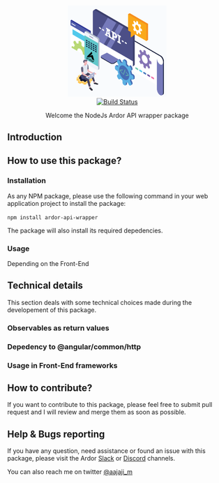 <p align="center">
  <img src="./assets/images/ardor-api-wrapper.png" alt="NodeJs Ardor API Wrappeer pacages" width="226">
  <br>
  <a href="https://travis-ci.org/ArdorNxtCommunity/ardor-api-wrapper"><img src="https://travis-ci.org/ArdorNxtCommunity/ardor-api-wrapper.svg?branch=master" alt="Build Status"></a>
</p>

<p align="center">Welcome the NodeJs Ardor API wrapper package</p>


Introduction
------------

How to use this package?
------------------------

### Installation
As any NPM package, please use the following command in your web application project to install the package:

`npm install ardor-api-wrapper`

The package will also install its required depedencies.

### Usage
Depending on the Front-End 

Technical details
-----------------
This section deals with some technical choices made during the developement of this package.

### Observables as return values

### Depedency to @angular/common/http

### Usage in Front-End frameworks

How to contribute?
-------------------
If you want to contribute to this package, please feel free to submit pull request and I will review and merge them as soon as possible.

Help & Bugs reporting
----------------------
If you have any question, need assistance or found an issue with this package, please visit the Ardor [Slack](https://ardornxt.slack.com/) or [Discord](https://discord.gg/ZrBhZNp) channels. 

You can also reach me on twitter [@aajaji_m](https://twitter.com/aajaji_m)